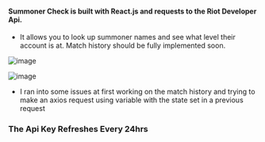 
#### Summoner Check is built with React.js and requests to the Riot Developer Api.
- It allows you to look up summoner names and see what level their account is at.
Match history should be fully implemented soon.


![image](https://user-images.githubusercontent.com/39042945/43658907-3a749f76-9728-11e8-9e8e-7e7b98626ea2.png)

![image](https://user-images.githubusercontent.com/39042945/43658927-4b4e297a-9728-11e8-838b-2a3aa33e2dd8.png)

- I ran into some issues at first working on the match history and trying to make an axios request using variable with the state set in a previous request

### The Api Key Refreshes Every 24hrs ###
